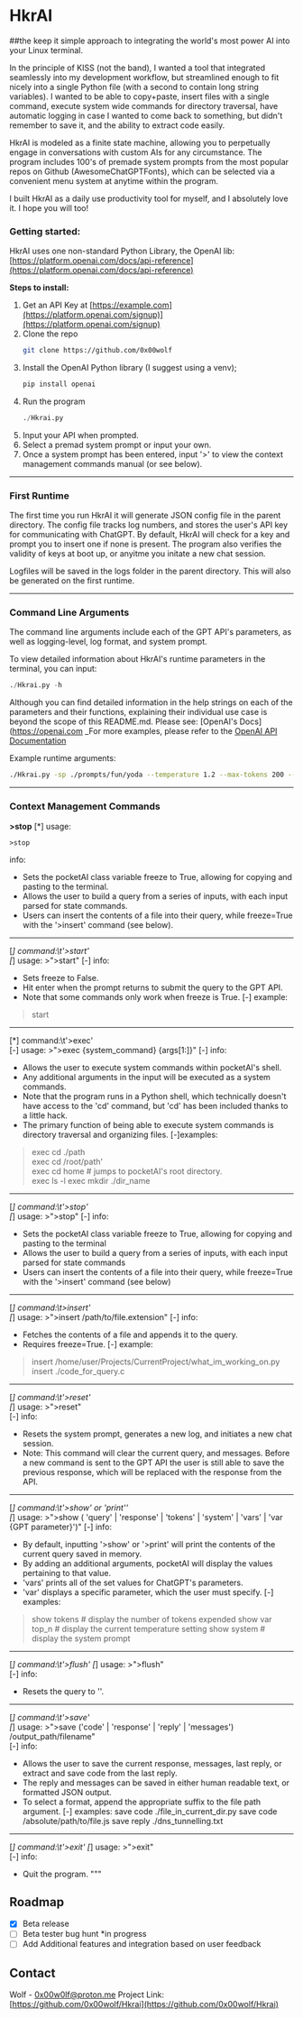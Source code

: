 

<!-- ABOUT THE PROJECT -->
# HkrAI

##the keep it simple approach to integrating the world's most power AI into your Linux terminal.

In the principle of KISS (not the band), I wanted a tool that integrated seamlessly into my development workflow, but streamlined enough to fit nicely into a single Python file (with a second to contain long string variables). I wanted to be able to copy+paste, insert files with a single command, execute system wide commands for directory traversal, have automatic logging in case I wanted to come back to something, but didn't remember to save it, and the ability to extract code easily.

HkrAI is modeled as a finite state machine, allowing you to perpetually engage in conversations with custom AIs for any circumstance. The program includes 100's of premade system prompts from the most popular repos on Github (AwesomeChatGPTFonts), which can be selected via a convenient menu system at anytime within the program.

I built HkrAI as a daily use productivity tool for myself, and I absolutely love it. I hope you will too!

<!-- GETTING STARTED -->
### Getting started:

HkrAI uses one non-standard Python Library, the OpenAI lib: [https://platform.openai.com/docs/api-reference](https://platform.openai.com/docs/api-reference)

**Steps to install:**

1. Get an API Key at [https://example.com](https://platform.openai.com/signup)](https://platform.openai.com/signup)
2. Clone the repo
   ```sh
   git clone https://github.com/0x00wolf
   ```
3. Install the OpenAI Python library (I suggest using a venv);
   ```python
   pip install openai
   ```
4. Run the program
   ```Python
   ./Hkrai.py 
   ```
5. Input your API when prompted.
6. Select a premad system prompt or input your own.
7. Once a system prompt has been entered, input '>' to view the context management commands manual (or see below).
---
### First Runtime

The first time you run HkrAI it will generate JSON config file in the parent directory. The config file tracks log numbers, and stores the user's API key for communicating with ChatGPT. By default, HkrAI will check for a key and prompt you to insert one if none is present. The program also verifies the validity of keys at boot up, or anyitme you initate a new chat session.

Logfiles will be saved in the logs folder in the parent directory. This will also be generated on the first runtime.

---
### Command Line Arguments

The command line arguments include each of the GPT API's parameters, as well as logging-level, log format, and system prompt.

To view detailed information about HkrAI's runtime parameters in the terminal, you can input:

```python
./Hkrai.py -h
```

Although you can find detailed information in the help strings on each of the parameters and their functions, explaining their individual use case is beyond the scope of this README.md. Please see: [OpenAI's Docs](https://openai.com
_For more examples, please refer to the [OpenAI API Documentation](https://platform.openai.com/docs/api-referen)

Example runtime arguments:

```bash
./Hkrai.py -sp ./prompts/fun/yoda --temperature 1.2 --max-tokens 200 --log-format txt
```
---
### Context Management Commands

**>stop**
[*] usage: 

```
>stop
```
info:
  - Sets the pocketAI class variable freeze to True, allowing for copying and pasting to the terminal.
  - Allows the user to build a query from a series of inputs, with each input parsed for state commands.
  - Users can insert the contents of a file into their query, while freeze=True with the '>insert' command (see below).
---

[*] command:\t'>start'  
[*] usage: >">start"
[-] info:
- Sets freeze to False. 
- Hit enter when the prompt returns to submit the query to the GPT API.
- Note that some commands only work when freeze is True.
[-] example:
>start

----

[*] command:\t'>exec'  
[-] usage: >">exec {system_command} {args[1:]}"
[-] info:
- Allows the user to execute system commands within pocketAI's shell.
- Any additional arguments in the input will be executed as a system commands.
- Note that the program runs in a Python shell, which technically doesn't have access to the 'cd' command,
but 'cd' has been included thanks to a little hack.
- The primary function of being able to execute system commands is directory traversal and organizing files.
[-]examples:
>exec cd ./path  
>exec cd /root/path'       
>exec cd home  # jumps to pocketAI's root directory.          
>exec ls -l
>exec mkdir ./dir_name 

----

[*] command:\t'>stop'  
[*] usage: >">stop"
[-] info:
- Sets the pocketAI class variable freeze to True, allowing for copying and pasting to the terminal
- Allows the user to build a query from a series of inputs, with each input parsed for state commands
- Users can insert the contents of a file into their query, while freeze=True with the '>insert' command (see below)

----

[*] command:\t>insert'  
[*] usage: >">insert  /path/to/file.extension"
[-] info:
- Fetches the contents of a file and appends it to the query.
- Requires freeze=True.
[-] example:
>insert /home/user/Projects/CurrentProject/what_im_working_on.py
>insert ./code_for_query.c

----

[*] command:\t'>reset'             
[*] usage: >">reset"       
[-] info:
- Resets the system prompt, generates a new log, and initiates a new chat session.
- Note: This command will clear the current query, and messages. Before a new command is sent to the GPT
API the user is still able to save the previous response, which will be replaced with the response from the API.

----

[*] command:\t'>show' or 'print''  
[*] usage: >">show ( 'query' | 'response' | 'tokens' | 'system' | 'vars' | 'var {GPT parameter}')"
[-] info:
- By default, inputting '>show' or '>print' will print the contents of the current query saved in memory. 
- By adding an additional arguments, pocketAI will display the values pertaining to that value.
- 'vars' prints all of the set values for ChatGPT's parameters.
- 'var' displays a specific parameter, which the user must specify.
[-] examples:
>show tokens                        # display the number of tokens expended
>show var top_n                   # display the current temperature setting
>show system                       # display the system prompt

----

[*] command:\t'>flush' 
[*] usage: >">flush"                    
[-] info:
- Resets the query to ''.

----

[*] command:\t'>save'  
[*] usage: >">save  ('code' | 'response' | 'reply' | 'messages')  /output_path/filename"                        
[-] info:
- Allows the user to save the current response, messages, last reply, or extract and save code from the last reply.
- The reply and messages can be saved in either human readable text, or formatted JSON output. 
- To select a format, append the appropriate suffix to the file path argument.
[-] examples:
save code ./file_in_current_dir.py
save code /absolute/path/to/file.js
save reply ./dns_tunnelling.txt

----

[*] command:\t'>exit'
[*] usage: >">exit"                     
[-] info:
- Quit the program.
"""
<!-- ROADMAP -->
## Roadmap

- [x] Beta release
- [ ] Beta tester bug hunt *in progress
- [ ] Add Additional features and integration based on user feedback

## Contact

Wolf - 0x00w0lf@proton.me
Project Link: [https://github.com/0x00wolf/Hkrai](https://github.com/0x00wolf/Hkrai)
